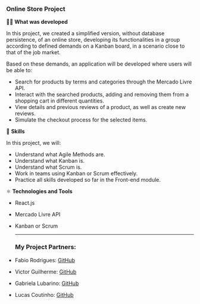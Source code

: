 ### Online Store Project

👨‍💻 **What was developed**

In this project, we created a simplified version, without database persistence, of an online store, developing its functionalities in a group according to defined demands on a Kanban board, in a scenario close to that of the job market.

Based on these demands, an application will be developed where users will be able to:

- Search for products by terms and categories through the Mercado Livre API.
- Interact with the searched products, adding and removing them from a shopping cart in different quantities.
- View details and previous reviews of a product, as well as create new reviews.
- Simulate the checkout process for the selected items.

📝 **Skills**

In this project, we will:

- Understand what Agile Methods are.
- Understand what Kanban is.
- Understand what Scrum is.
- Work in teams using Kanban or Scrum effectively.
- Practice all skills developed so far in the Front-end module.

⚛️ **Technologies and Tools**

- React.js
- Mercado Livre API
- Kanban or Scrum

  <hr>

  ### My Project Partners:

- Fabio Rodrigues: [GitHub](https://github.com/FabioRodriguesT)
- Victor Guilherme: [GitHub](https://github.com/VictorGuilhermesc)
- Gabriela Lubarino: [GitHub](https://github.com/GabrielaLubarino)
- Lucas Coutinho: [GitHub](https://github.com/coutinhol7)

